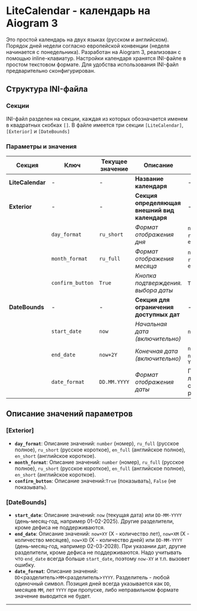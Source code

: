 # LiteCalendar - календарь на Aiogram 3
Это простой календарь на двух языках (русском и английском).
Порядок дней недели согласно европейской конвенции (неделя начинается с понедельника).
Разработан на Aiogram 3, реализован с помощью inline-клавиатур.
Настройки календаря хранятся INI-файле в простом текстовом формате.
Для удобства использования INI-файл предварительно сконфигурирован.

## Структура INI-файла
### Секции

INI-файл разделен на секции, каждая из которых обозначается именем в квадратных скобках `[]`.
В файле имеется три секции `[LiteCalendar]`, `[Exterior]` и `[DateBounds]`
 

### Параметры и значения

| Секция           | Ключ             | Текущее значение | Описание                                      | Возможные значения                                     |
|------------------|------------------|------------------|-----------------------------------------------|--------------------------------------------------------|
| **LiteCalendar** | -                | -                | **Название календаря**                        | -                                                      |
| **Exterior**     | -                | -                | **Секция определяющая внешний вид календаря** | -                                                      |
|                  | `day_format`     | `ru_short`       | *Формат отображения дня*                      | `number`, `ru_full`, `ru_short`, `en_full`, `en_short` |
|                  | `month_format`   | `ru_full`        | *Формат отображения месяца*                   | `number`, `ru_full`, `ru_short`, `en_full`, `en_short` |
|                  | `confirm_button` | `True`           | *Кнопка подтверждения. выбора даты*           | `True`, `False`                                        |
| **DateBounds**   | -                | -                | **Секция для ограничения доступных дат**      | -                                                      |
|                  | `start_date`     | `now`            | *Начальная дата (включительно)*               | `now`, `DD-MM-YYYY`                                    |
|                  | `end_date`       | `now+2Y`         | *Конечная дата (включительно)*                | `now+XY`, `now+XM`, `now+XD` или `DD-MM-YYYY`          |
|                  | `date_format`    | `DD.MM.YYYY`     | *Формат отображения даты*                     | Поддерживаются любые значения с любыми разителями.     |                                                           

## Описание значений параметров

### [Exterior]
- **`day_format`**: Описание значений: `number` (номер), `ru_full` (русское полное),
`ru_short` (русское короткое), `en_full` (английское полное), `en_short` (английское короткое).
- **`month_format`**: Описание значений: `number` (номер), `ru_full` (русское полное),
`ru_short` (русское короткое), `en_full` (английское полное), `en_short` (английское короткое).
- **`confirm_button`**: Описание значений:`True` (показывать), `False` (не показывать).

### [DateBounds]
- **`start_date`**: Описание значений: `now` (текущая дата) или `DD-MM-YYYY`
(день-месяц-год, например 01-02-2025). Другие разделители, кроме дефиса не поддерживаются.
- **`end_date`**: Описание значений: `now+XY` (X - количество лет), `now+XM` (X - количество месяцев), `now+XD` (X - количество дней) 
или `DD-MM-YYYY` (день-месяц-год, например 02-03-2028). При указании дат, другие разделители, кроме дефиса не поддерживаются.
Надо учитывать что `end_date` всегда больше `start_date`, поэтому `now-XY` и т.п. вызовет ошибку.
- **`date_format`**: Описание значений: `DD`<разделитель>`ММ`<разделитель>`YYYY`. Разделитель - любой одиночный символ.
Позиция дней всегда указывается как `DD`, месяцев `MM`, лет `YYYY` при пропуске, либо неправильном формате значение выводится не будет.

___